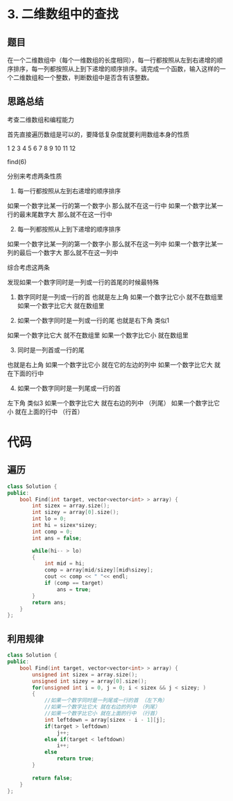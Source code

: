 # 3. 二维数组中的查找

## 题目
在一个二维数组中（每个一维数组的长度相同），每一行都按照从左到右递增的顺序排序，每一列都按照从上到下递增的顺序排序。请完成一个函数，输入这样的一个二维数组和一个整数，判断数组中是否含有该整数。

## 思路总结

考查二维数组和编程能力

首先直接遍历数组是可以的，要降低复杂度就要利用数组本身的性质

1  2  3  4
5  6  7  8
9  10 11 12

find(6)

分别来考虑两条性质

1. 每一行都按照从左到右递增的顺序排序

如果一个数字比某一行的第一个数字小 那么就不在这一行中
如果一个数字比某一行的最末尾数字大 那么就不在这一行中

2. 每一列都按照从上到下递增的顺序排序

如果一个数字比某一列的第一个数字小 那么就不在这一列中
如果一个数字比某一列的最后一个数字大 那么就不在这一列中

综合考虑这两条

发现如果一个数字同时是一列或一行的首尾的时候最特殊

1. 数字同时是一列或一行的首
也就是左上角
如果一个数字比它小 就不在数组里
如果一个数字比它大 就在数组里

2. 如果一个数字同时是一列或一行的尾
也就是右下角
类似1

如果一个数字比它大 就不在数组里
如果一个数字比它小 就在数组里


3. 同时是一列首或一行的尾

也就是右上角
如果一个数字比它小 就在它的左边的列中
如果一个数字比它大 就在下面的行中

4. 如果一个数字同时是一列尾或一行的首

左下角
类似3
如果一个数字比它大 就在右边的列中 （列尾）
如果一个数字比它小 就在上面的行中 （行首）

# 代码

## 遍历

```cpp
class Solution {
public:
    bool Find(int target, vector<vector<int> > array) {
        int sizex = array.size();
        int sizey = array[0].size();
        int lo = 0;
        int hi = sizex*sizey;
        int comp = 0;
        int ans = false;

        while(hi-- > lo)
        {      
            int mid = hi;      
            comp = array[mid/sizey][mid%sizey];
            cout << comp << " "<< endl;
            if (comp == target)
                ans = true;
        }
        return ans;
    }
};
```

## 利用规律

```cpp
class Solution {
public:
    bool Find(int target, vector<vector<int> > array) {
        unsigned int sizex = array.size();
        unsigned int sizey = array[0].size();
        for(unsigned int i = 0, j = 0; i < sizex && j < sizey; )
        {
            //如果一个数字同时是一列尾或一行的首 （左下角）
            //如果一个数字比它大 就在右边的列中 （列尾）
            //如果一个数字比它小 就在上面的行中 （行首）
            int leftdown = array[sizex - i - 1][j];
            if(target > leftdown)
                j++;
            else if(target < leftdown)
                i++;
            else
                return true;
        }
        
        return false;
    }
};
```